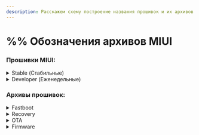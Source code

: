 ```yaml
---
description: Расскажем схему построение названия прошивок и их архивов.
---
```


# %% Обозначения архивов MIUI

### **Прошивки MIUI:**

<details>

<summary>Stable (Стабильные)</summary>

#### 12**.5.2.0.RJUMIXM** <a href="#greater-than-or-12.5.2.0-rjumixm-or-less-than" id="greater-than-or-12.5.2.0-rjumixm-or-less-than"></a>

* 12 - головная версия MIUI
* 5 - подверсия MIUI
* 2 - основная версия MIUI
* 0 - мини версия MIUI
* R - версия android. [Подробнее](code-name-android.md)
* JU - индексное имя устройства. Подробнее
* MI - регион прошивки \[MI; RU; EU; ID; IN; TW; CN]
* XM - код провайдера (XiaoMi)

</details>

<details>

<summary>Developer (Еженедельные)</summary>

#### MIUI 12 21.6.30

* 12 - головная версия MIUI
* 21 - год (2021)
* 6 - месяц (июнь)
* 30 - день месяца

</details>



### **Архивы прошивок:**

<details>

<summary>Fastboot</summary>

#### vayu\_ru\_global\_images\_V12.0.6.0.RJURUXM\_20210513.0000.00\_11.0\_global\_0f0301f619.tgz

* vayu - кодовое имя устройства. Подробнее
* ru\_global - индекс прошивки. В китайских прошивках этот пункт отсутствует
* 12.0.6.0.RJURUXM - цифро-буквенный код прошивки. [Подробнее](code-miui.md#proshivki-miui)
* 20210513 - дата. ггггммдд
* 11.0 - версия android. Подробнее
* global - обозначет локаль. Для китайских - «cn»
* 0f0301f619 - первые 10 знаков хэш-суммы архива

</details>

<details>

<summary>Recovery</summary>

#### miui\_VAYURUGlobal\_V12.5.1.0.RJURUXM\_cfe292d16a\_11.0.zip

* VAYU - кодовое имя устройства. Подробнее
* RUGLOBAL - индекс прошивки и его локаль
* 12.5.1.0.RJURUXM - цифро-буквенный код. Подробнее
* cfe292d16a - первые 10 знаков хэш-суммы архива
* 11.0 - версия android. [Подробнее](code-name-android.md)

</details>

<details>

<summary>OTA</summary>

#### miui-blockota-vayu\_global-V12.5.2.0.RJUMIXM-V12.5.3.0.RJUMIXM-06cd04e32d-11.0.zip

* miui-blockota - означает, что это OTA прошивка
* vayu - кодовое имя устройства. Подробнее
* global - индекс прошивки. В данном случае это MI
* V12.5.2.0.RJUMIXM - цифро-буквенный код прошивки, с которой должно осуществляться обновление. [Подробнее](code-miui.md#proshivki-miui)
* V12.5.3.0.RJUMIXM - цифро-буквенный код прошивки, на которую будет осуществляться обновление. [Подробнее](code-miui.md#proshivki-miui)
* 06cd04e32d - первые 10 знаков хэш-суммы архива
* 11.0 - версия android. [Подробнее](code-name-android.md)

</details>

<details>

<summary>Firmware</summary>

#### fw\_surya\_miui\_SURYAGlobal\_V12.0.9.0.QJGMIXM\_7f83537667\_10.0.zip

* fw - обозначает то, что это firmware архив. [Подробнее](firmware-is.md)
* surya - кодовое имя устройства. Подробнее
* Global - индекс прошивки, откуда была взята firmware
* V12.0.9.0.QJGMIXM - цифро-буквенный код прошивки. [Подробнее](code-miui.md#proshivki-miui)
* 7f83537667 - первые 10 знаков хэш-суммы архива
* 10.0 - версия android. [Подробнее](code-name-android.md)

</details>

